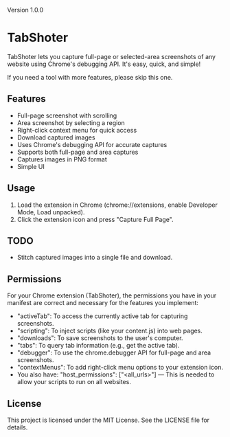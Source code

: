 Version 1.0.0

# TabShoter
TabShoter lets you capture full-page or selected-area screenshots of any website using Chrome's debugging API. It's easy, quick, and simple!

If you need a tool with more features, please skip this one.

## Features
- Full-page screenshot with scrolling
- Area screenshot by selecting a region
- Right-click context menu for quick access
- Download captured images
- Uses Chrome's debugging API for accurate captures
- Supports both full-page and area captures
- Captures images in PNG format
- Simple UI

## Usage
1. Load the extension in Chrome (chrome://extensions, enable Developer Mode, Load unpacked).
2. Click the extension icon and press "Capture Full Page".

## TODO
- Stitch captured images into a single file and download.


## Permissions
For your Chrome extension (TabShoter), the permissions you have in your manifest are correct and necessary for the features you implement:

- "activeTab": To access the currently active tab for capturing screenshots.
- "scripting": To inject scripts (like your content.js) into web pages.
- "downloads": To save screenshots to the user's computer.
- "tabs": To query tab information (e.g., get the active tab).
- "debugger": To use the chrome.debugger API for full-page and area screenshots.
- "contextMenus": To add right-click menu options to your extension icon.
- You also have: "host_permissions": ["<all_urls>"] — This is needed to allow your scripts to run on all websites.

## License
This project is licensed under the MIT License. See the LICENSE file for details.

